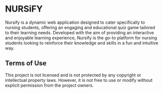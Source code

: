 # NURSiFY

Nursify is a dynamic web application designed to cater specifically to nursing students, offering an engaging and educational quiz game tailored to their learning needs. Developed with the aim of providing an interactive and enjoyable learning experience, Nursify is the go-to platform for nursing students looking to reinforce their knowledge and skills in a fun and intuitive way.



## Terms of Use

This project is not licensed and is not protected by any copyright or intellectual property laws. However, it is not free to use or modify without explicit permission from the project owners.
